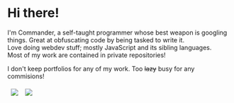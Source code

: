 # Hi there!

I'm Commander, a self-taught programmer whose best weapon is googling things. Great at obfuscating code by being tasked to write it.\
Love doing webdev stuff; mostly JavaScript and its sibling languages.\
Most of my work are contained in private repositories!

I don't keep portfolios for any of my work. Too ~~lazy~~ busy for any commisions!

| <img align="center" src="https://github-readme-stats.vercel.app/api/top-langs/?username=CommanderAnime&hide_title=true&count_private=true&theme=dracula"/> | <img align="center" src="https://github-readme-stats.vercel.app/api?username=CommanderAnime&include_all_commits=true&show_icons=true&hide_title=true&count_private=true&theme=dracula"/> |
| ------------- | ------------- |

<style>
td, th {
   border: none !important;
}
</style>
